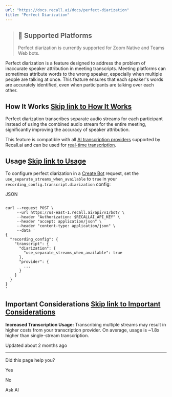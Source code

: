 ```yaml
---
url: "https://docs.recall.ai/docs/perfect-diarization"
title: "Perfect Diarization"
---
```


> ## 📘  Supported Platforms
>
> Perfect diarization is currently supported for Zoom Native and Teams Web bots.

Perfect diarization is a feature designed to address the problem of inaccurate speaker attribution in meeting transcripts. Meeting platforms can sometimes attribute words to the wrong speaker, especially when multiple people are talking at once. This feature ensures that each speaker's words are accurately identified, even when participants are talking over each other.

## How It Works   [Skip link to How It Works](https://docs.recall.ai/docs/perfect-diarization\#how-it-works)

Perfect diarization transcribes separate audio streams for each participant instead of using the combined audio stream for the entire meeting, significantly improving the accuracy of speaker attribution.

This feature is compatible with all [AI transcription providers](https://docs.recall.ai/docs/ai-transcription#ai-transcription-providers) supported by Recall.ai and can be used for [real-time transcription](https://docs.recall.ai/docs/real-time-transcription).

## Usage   [Skip link to Usage](https://docs.recall.ai/docs/perfect-diarization\#usage)

To configure perfect diarization in a [Create Bot](https://docs.recall.ai/reference/bot_create) request, set the `use_separate_streams_when_available` to `true` in your `recording_config.transcript.diarization` config:

JSON

```rdmd-code lang-json theme-light

curl --request POST \
     --url https://us-east-1.recall.ai/api/v1/bot/ \
     --header "Authorization: $RECALLAI_API_KEY" \
     --header "accept: application/json" \
     --header "content-type: application/json" \
     --data '
{
  "recording_config": {
    "transcript": {
      "diarization": {
        "use_separate_streams_when_available": true
      },
      "provider": {
        ...
      }
    }
  }
}
'

```

## Important Considerations   [Skip link to Important Considerations](https://docs.recall.ai/docs/perfect-diarization\#important-considerations)

**Increased Transcription Usage:** Transcribing multiple streams may result in higher costs from your transcription provider. On average, usage is ~1.8x higher than single-stream transcription.

Updated about 2 months ago

* * *

Did this page help you?

Yes

No

Ask AI